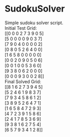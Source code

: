 # SudokuSolver
Simple sudoku solver script.<br />
Initial Test Grid:<br />
[[0 0 0 2 7 3 9 0 5]<br />
 [5 0 0 0 0 9 0 3 7]<br />
 [7 9 0 4 0 0 0 0 2]<br />
 [0 8 0 5 2 6 4 0 0]<br />
 [1 6 5 8 0 0 0 0 0]<br />
 [0 0 2 0 9 0 5 0 6]<br />
 [0 0 1 0 0 5 3 6 0]<br />
 [9 3 8 0 6 2 0 0 0]<br />
 [0 0 0 9 3 0 0 2 8]]<br />
       Final Solved Grid: <br />
       [[8 1 6 2 7 3 9 4 5]<br />
 [5 2 4 6 1 9 8 3 7]<br />
 [7 9 3 4 5 8 6 1 2]<br />
 [3 8 9 5 2 6 4 7 1]<br />
 [1 6 5 8 4 7 2 9 3]<br />
 [4 7 2 3 9 1 5 8 6]<br />
 [2 4 1 7 8 5 3 6 9]<br />
 [9 3 8 1 6 2 7 5 4]<br />
 [6 5 7 9 3 4 1 2 8]]<br />
